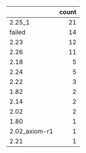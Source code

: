 |               |   count |
|:--------------|--------:|
| 2.25_1        |      21 |
| failed        |      14 |
| 2.23          |      12 |
| 2.26          |      11 |
| 2.18          |       5 |
| 2.24          |       5 |
| 2.22          |       3 |
| 1.82          |       2 |
| 2.14          |       2 |
| 2.02          |       2 |
| 1.80          |       1 |
| 2.02_axiom-r1 |       1 |
| 2.21          |       1 |